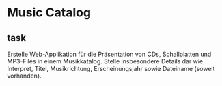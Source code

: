 # Music Catalog

## task
Erstelle Web-Applikation für die Präsentation von CDs, Schallplatten und MP3-Files in einem Musikkatalog. Stelle insbesondere Details dar wie Interpret, Titel, Musikrichtung, Erscheinungsjahr sowie Dateiname (soweit vorhanden).

